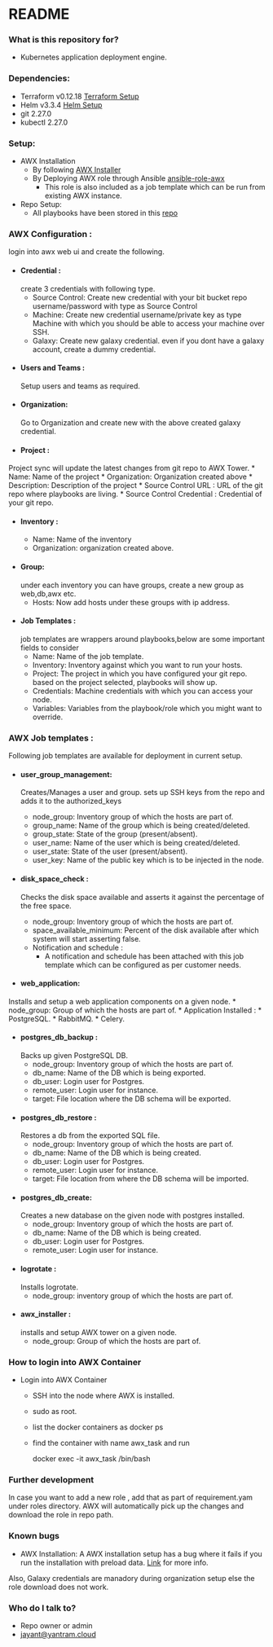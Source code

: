 # README #

### What is this repository for? ###
* Kubernetes application deployment engine.
### Dependencies:
   * Terraform v0.12.18 [Terraform Setup](https://learn.hashicorp.com/tutorials/terraform/install-cli)
   * Helm v3.3.4 [Helm Setup](https://helm.sh/docs/intro/install/)
   * git 2.27.0
   * kubectl 2.27.0

### Setup: 
  * AWX Installation
      * By following [AWX Installer](https://github.com/ansible/awx/blob/devel/INSTALL.md)
      * By Deploying AWX role through Ansible [ansible-role-awx](https://github.com/geerlingguy/ansible-role-awx)
        * This role is also included as a job template which can be run from existing AWX instance.
  * Repo Setup: 
      * All playbooks have been stored in this [repo](https://jayant_kaushal@bitbucket.org/swedishason/ansible-controltower.git)
 
### AWX Configuration : 
login into awx web ui and create the following.

* #### Credential : 
  create 3 credentials with following type.
    * Source Control: Create new credential with your bit bucket repo username/password with type as Source Control
    * Machine: Create new credential username/private key as type Machine with which you should be able to access your machine over SSH.
    * Galaxy: Create new galaxy credential. even if you dont have a galaxy account, create a dummy credential.
* #### Users and Teams : 
   Setup users and teams as required.
* #### Organization: 
   Go to Organization and create new with the above created galaxy credential.
* #### Project :
Project sync will update the latest changes from git repo to AWX Tower.
    * Name: Name of the project
    * Organization: Organization created above
    * Description: Description of the project
    * Source Control URL : URL of the git repo where playbooks are living.
    * Source Control Credential : Credential of your git repo.
* #### Inventory :
    * Name: Name of the inventory
    * Organization: organization created above.
* #### Group: 
  under each inventory you can have groups, create a new group as web,db,awx etc.
    * Hosts: Now add hosts under these groups with ip address.
* #### Job Templates : 
  job templates are wrappers around playbooks,below are some important fields to consider
    * Name: Name of the job template.
    * Inventory: Inventory against which you want to run your hosts.
    * Project: The project in which you have configured your git repo. based on the project selected, playbooks will show up.
    * Credentials: Machine credentials with which you can access your node. 
    * Variables: Variables from the playbook/role which you might want to override. 

###  AWX Job templates :
  Following job templates are available for deployment in current setup.
  
   * #### user_group_management: 
     Creates/Manages a user and group. sets up SSH keys from the repo and adds it to the authorized_keys
       *  node_group: Inventory group of which the hosts are part of.
       *  group_name: Name of the group which is being created/deleted.
       *  group_state: State of the group (present/absent).
       *  user_name: Name of the user which is being created/deleted.
       *  user_state: State of the user (present/absent).
       *  user_key: Name of the public key which is to be injected in the node.
   * #### disk_space_check :
     Checks the disk space available and asserts it against the percentage of the free space.
       *  node_group: Inventory group of which the hosts are part of.
       *  space_available_minimum: Percent of the disk available after which system will start asserting false.
       * Notification and schedule : 
          * A notification and schedule has been attached with this job template which can be configured as per customer needs. 
        
   * #### web_application:
   Installs and setup a web application components on a given node.
     * node_group: Group of which the hosts are part of.
     * Application Installed :
          *  PostgreSQL.
          *  RabbitMQ.
          *  Celery.
   * #### postgres_db_backup :
     Backs up given PostgreSQL DB.
       *  node_group: Inventory group of which the hosts are part of.
       *  db_name: Name of the DB which is being exported.
       *  db_user: Login user for Postgres.
       *  remote_user: Login user for instance.
       *  target: File location where the DB schema will be exported.
   * #### postgres_db_restore : 
     Restores a db from the exported SQL file.
       *  node_group: Inventory group of which the hosts are part of.
       *  db_name: Name of the DB which is being created.
       *  db_user: Login user for Postgres.
       *  remote_user: Login user for instance.
       *  target: File location from where the DB schema will be imported.
   * #### postgres_db_create:
     Creates a new database on the given node with postgres installed.
       *  node_group: Inventory group of which the hosts are part of.
       *  db_name: Name of the DB which is being created.
       *  db_user: Login user for Postgres.
       *  remote_user: Login user for instance.
   * #### logrotate :
     Installs logrotate.
       *  node_group: inventory group of which the hosts are part of.
   * #### awx_installer :
     installs and setup AWX tower on a given node.
      *  node_group: Group of which the hosts are part of.

### How to login into AWX Container ###

* Login into AWX Container
   * SSH into the node where AWX is installed.
   * sudo as root.
   * list the docker containers as docker ps
   * find the container with name awx_task and run
   
   
     
        docker exec -it awx_task /bin/bash


### Further development ###
In case you want to add a new role , add that as part of requirement.yam under roles directory. AWX will automatically pick up
the changes and download the role in repo path.

### Known bugs ###

* AWX Installation: A AWX installation setup has a bug where it  fails if you run the installation with preload data.
[Link](https://github.com/ansible/awx/issues/8863#issuecomment-748591827) for more info.

Also, Galaxy credentials are manadory during organization setup else the role download does not work.

### Who do I talk to? ###

* Repo owner or admin
* jayant@yantram.cloud